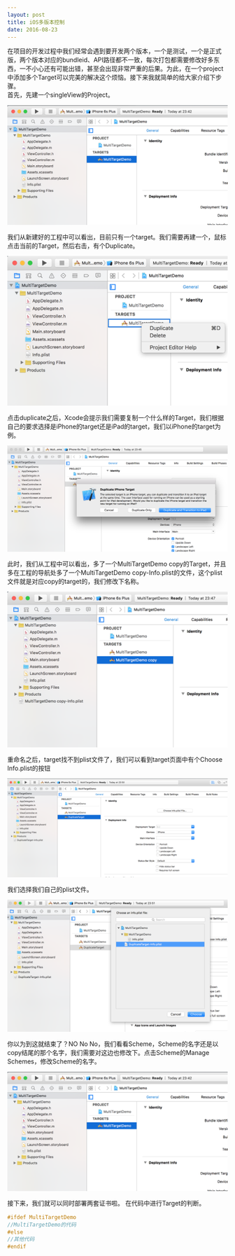 ```yaml
---
layout: post
title: iOS多版本控制
date: 2016-08-23 
---
```


在项目的开发过程中我们经常会遇到要开发两个版本，一个是测试，一个是正式版，两个版本对应的bundleid、API路径都不一致，每次打包都需要修改好多东西，一不小心还有可能出错，甚至会出现非常严重的后果。为此，在一个project中添加多个Target可以完美的解决这个烦恼。接下来我就简单的给大家介绍下步骤。
<br>
首先，先建一个singleView的Project。

![](/assets/2016/mt01.png)

我们从新建好的工程中可以看出，目前只有一个target。我们需要再建一个，鼠标点击当前的Target，然后右击，有个Duplicate。

![](/assets/2016/mt02.png)

点击duplicate之后，Xcode会提示我们需要复制一个什么样的Target，我们根据自己的要求选择是iPhone的target还是iPad的target，我们以iPhone的target为例。

![](/assets/2016/mt03.png)

此时，我们从工程中可以看出，多了一个MultiTargetDemo copy的Target，并且多在工程的导航处多了一个MultiTargetDemo copy-Info.plist的文件，这个plist文件就是对应copy的target的，我们修改下名称。

![](/assets/2016/mt04.png)

重命名之后，target找不到plist文件了，我们可以看到target页面中有个Choose Info.plist的按钮

![](/assets/2016/mt05.png)

我们选择我们自己的plist文件。

![](/assets/2016/mt06.png)

你以为到这就结束了？NO No No，我们看看Scheme，Scheme的名字还是以copy结尾的那个名字，我们需要对这边也修改下。点击Scheme的Manage Schemes，修改Scheme的名字。

![](/assets/2016/mt01.png)

接下来，我们就可以同时部署两套证书啦。
在代码中进行Target的判断。
```Objective-C
#ifdef MultiTargetDemo
//MultiTargetDemo的代码
#else
//其他代码
#endif
```
